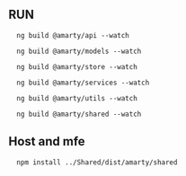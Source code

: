 ## RUN
```shell
  ng build @amarty/api --watch
```
```shell
  ng build @amarty/models --watch
```
```shell
  ng build @amarty/store --watch
```
```shell
  ng build @amarty/services --watch
```
```shell
  ng build @amarty/utils --watch
```
```shell
  ng build @amarty/shared --watch
```

## Host and mfe
```shell
  npm install ../Shared/dist/amarty/shared
```
